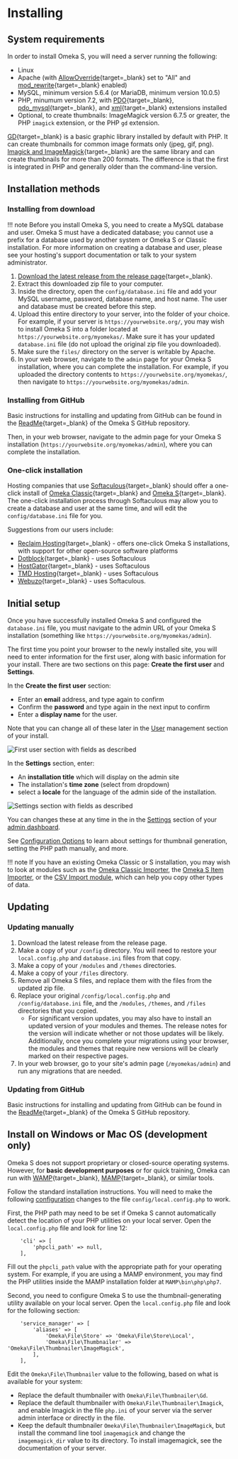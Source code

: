 # Installing

## System requirements
In order to install Omeka S, you will need a server running the following:

- Linux
- Apache (with [AllowOverride](https://httpd.apache.org/docs/2.4/mod/core.html#allowoverride){target=_blank} set to "All" and [mod_rewrite](http://httpd.apache.org/docs/current/mod/mod_rewrite.html){target=_blank} enabled)
- MySQL, minimum version 5.6.4 (or MariaDB, minimum version 10.0.5)
- PHP, minumum version 7.2, with [PDO](http://php.net/manual/en/intro.pdo.php){target=_blank}, [pdo_mysql](http://php.net/manual/en/ref.pdo-mysql.php){target=_blank}, and [xml](http://php.net/manual/en/intro.xml.php){target=_blank} extensions installed
- Optional, to create thumbnails: ImageMagick version 6.7.5 or greater, the PHP `imagick` extension, or the PHP `gd` extension.

[GD](https://secure.php.net/manual/en/intro.image.php){target=_blank} is a basic graphic library installed by default with PHP. It can create thumbnails for common image formats only (jpeg, gif, png). [Imagick and ImageMagick](https://www.imagemagick.org){target=_blank} are the same library and can create thumbnails for more than 200 formats. The difference is that the first is integrated in PHP and generally older than the command-line version.

## Installation methods

### Installing from download

!!! note
	Before you install Omeka S, you need to create a MySQL database and user. Omeka S must have a dedicated database; you cannot use a prefix for a database used by another system or Omeka S or Classic installation. For more information on creating a database and user, please see your hosting's support documentation or talk to your system administrator.

1. [Download the latest release from the release page](https://omeka.org/s/download/){target=_blank}.
1. Extract this downloaded zip file to your computer.
1. Inside the directory, open the `config/database.ini` file and add your MySQL username, password, database name, and host name. The user and database must be created before this step.
1. Upload this entire directory to your server, into the folder of your choice. For example, if your server is `https://yourwebsite.org/`, you may wish to install Omeka S into a folder located at `https://yourwebsite.org/myomekas/`. Make sure it has your updated `database.ini` file (do not upload the original zip file you downloaded).
1. Make sure the `files/` directory on the server is writable by Apache.
1. In your web browser, navigate to the `admin` page for your Omeka S installation, where you can complete the installation. For example, if you uploaded the directory contents to `https://yourwebsite.org/myomekas/`, then navigate to `https://yourwebsite.org/myomekas/admin`.

### Installing from GitHub

Basic instructions for installing and updating from GitHub can be found in the [ReadMe](https://github.com/omeka/omeka-s/blob/develop/README.md){target=_blank} of the Omeka S GitHub repository.

Then, in your web browser, navigate to the admin page for your Omeka S installation (`https://yourwebsite.org/myomekas/admin`), where you can complete the installation.

### One-click installation

Hosting companies that use [Softaculous](https://softaculous.com/){target=_blank} should offer a one-click install of [Omeka Classic](https://www.softaculous.com/softaculous/apps/educational/Omeka){target=_blank} and [Omeka S](https://www.softaculous.com/softaculous/apps/others/Omeka_S){target=_blank}. The one-click installation process through Softaculous may allow you to create a database and user at the same time, and will edit the `config/database.ini` file for you.

Suggestions from our users include:

-   [Reclaim Hosting](https://reclaimhosting.com/){target=_blank} - offers one-click Omeka S installations, with support for other open-source software platforms
-   [Dotblock](http://www.dotblock.com){target=_blank} - uses Softaculous
-   [HostGator](http://hostgator.com){target=_blank} - uses Softaculous
-   [TMD Hosting](https://www.tmdhosting.com){target=_blank} - uses Softaculous
-   [Webuzo](http://webuzo.com){target=_blank} - uses Softaculous.

## Initial setup

Once you have successfully installed Omeka S and configured the `database.ini` file, you must navigate to the admin URL of your Omeka S installation (something like `https://yourwebsite.org/myomekas/admin`).

The first time you point your browser to the newly installed site, you will need to enter information for the first user, along with basic information for your install. There are two sections on this page: **Create the first user** and **Settings**.

In the **Create the first user** section:

- Enter an **email** address, and type again to confirm
- Confirm the **password** and type again in the next input to confirm
- Enter a **display name** for the user.

Note that you can change all of these later in the [User](admin/users.md) management section of your install.

![First user section with fields as described](files/installOmekaS1.png)

In the **Settings** section, enter:

- An **installation title** which will display on the admin site
- The installation's **time zone** (select from dropdown)
- select a **locale** for the language of the admin side of the installation.

![Settings section with fields as described](files/installOmekaS2.png)

You can changes these at any time in the in the [Settings](admin/settings.md) section of your [admin dashboard](admin-dashboard.md).

See [Configuration Options](configuration.md) to learn about settings for thumbnail generation, setting the PHP path manually, and more. 

!!! note
	If you have an existing Omeka Classic or S installation, you may wish to look at modules such as the [Omeka Classic Importer](modules/omekaCimporter.md), the [Omeka S Item Importer](modules/ositemimporter.md), or the [CSV Import module](modules/csvimport.md), which can help you copy other types of data.

## Updating

### Updating manually

1. Download the latest release from the release page.
1. Make a copy of your `/config` directory. You will need to restore your `local.config.php` and `database.ini` files from that copy.
1. Make a copy of your `/modules` and `/themes` directories.
1. Make a copy of your `/files` directory.
1. Remove all Omeka S files, and replace them with the files from the updated zip file.
1. Replace your original `/config/local.config.php` and `/config/database.ini` file, and the `/modules`, `/themes`, and `/files` directories that you copied.
    - For significant version updates, you may also have to install an updated version of your modules and themes. The release notes for the version will indicate whether or not those updates will be likely. Additionally, once you complete your migrations using your browser, the modules and themes that require new versions will be clearly marked on their respective pages.
1. In your web browser, go to your site's admin page (`/myomekas/admin`) and run any migrations that are needed.

### Updating from GitHub

Basic instructions for installing and updating from GitHub can be found in the [ReadMe](https://github.com/omeka/omeka-s/blob/develop/README.md){target=_blank} of the Omeka S GitHub repository.

## Install on Windows or Mac OS (development only)
Omeka S does not support proprietary or closed-source operating systems. However, for **basic development purposes** or for quick training, Omeka can run with [WAMP](http://www.wampserver.com){target=_blank}, [MAMP](https://www.mamp.info){target=_blank}, or similar tools.

Follow the standard installation instructions. You will need to make the following [configuration](configuration.md) changes to the file `config/local.config.php` to work.

First, the PHP path may need to be set if Omeka S cannot automatically detect the location of your PHP utilities on your local server. Open the `local.config.php` file and look for line 12:
```
    'cli' => [
        'phpcli_path' => null,
    ],
```

Fill out the `phpcli_path` value with the appropriate path for your operating system. For example, if you are using a MAMP environment, you may find the PHP utilities inside the MAMP installation folder at `MAMP\bin\php\php7`.

Second, you need to configure Omeka S to use the thumbnail-generating utility available on your local server. Open the `local.config.php` file and look for the following section:
```
    'service_manager' => [
        'aliases' => [
            'Omeka\File\Store' => 'Omeka\File\Store\Local',
            'Omeka\File\Thumbnailer' => 'Omeka\File\Thumbnailer\ImageMagick',
        ],
    ],
```
Edit the `Omeka\File\Thumbnailer` value to the following, based on what is available for your system:

- Replace the default thumbnailer with `Omeka\File\Thumbnailer\Gd`.
- Replace the default thumbnailer with `Omeka\File\Thumbnailer\Imagick`, and enable Imagick in the file `php.ini` of your server via the server admin interface or directly in the file.
- Keep the default thumbnailer `Omeka\File\Thumbnailer\ImageMagick`, but install the command line tool `imagemagick` and change the `imagemagick_dir` value to its directory. To install imagemagick, see the documentation of your server.
